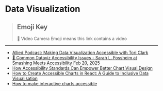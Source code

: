 # Data Visualization

> ## Emoji Key
> 🎥 Video Camera Emoji means this link contains a video

---

- [Allied Podcast: Making Data Visualization Accessible with Tori Clark](https://www.3playmedia.com/alliedpodcast/making-data-visualization-accessible-with-tori-clark/)
- [🎥 Common Dataviz Accessibility Issues - Sarah L. Fossheim at Smashing Meets Accessibility Feb 20, 2025](https://www.youtube.com/watch?v=z6jdEqz7qf8)
- [How Accessibility Standards Can Empower Better Chart Visual Design](https://www.smashingmagazine.com/2024/02/accessibility-standards-empower-better-chart-visual-design/)
- [How to Create Accessible Charts in React: A Guide to Inclusive Data Visualisation](https://dev.to/tinyoctopus/how-to-create-accessible-charts-in-react-a-guide-to-inclusive-data-visualisation-1a4)
- [How to make interactive charts accessible](https://www.deque.com/blog/how-to-make-interactive-charts-accessible/)
